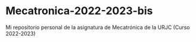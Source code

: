 # Mecatronica-2022-2023-bis
Mi repositorio personal de la asignatura de Mecatrónica de la URJC (Curso 2022-2023)
